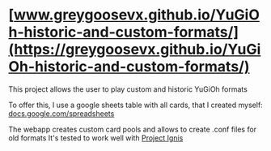 # [www.greygoosevx.github.io/YuGiOh-historic-and-custom-formats/](https://greygoosevx.github.io/YuGiOh-historic-and-custom-formats/)
This project allows the user to play custom and historic YuGiOh formats

To offer this, I use a google sheets table with all cards, that I created myself:
[docs.google.com/spreadsheets](https://docs.google.com/spreadsheets/d/15f8dqC8letuw0fDdkL6oBOla0tfTf9nceS8LGPZqXU8/edit?usp=sharing)

The webapp creates custom card pools and allows to create .conf files for old formats
It's tested to work well with [Project Ignis](https://projectignis.github.io/download.html)
